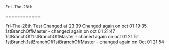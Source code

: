 	Fri-The-28th
============

Fri-The-28th Test
Changed at 23:39
Changed again on oct 01 19:35
1stBranchOffMaster - changed again on oct 01 21:47
1stBranchOff1stBranchOffMaster - chaned again on oct 01 21:51
1stBranch.1stBranchOff1stBranchOffMaster - changed again on Oct 01 21:54